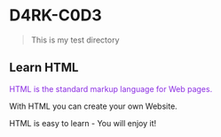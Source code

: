 # D4RK-C0D3


> This is my test directory


## Learn HTML


<p style="color:#8A2BE2;">
 HTML is the standard markup language for Web pages.

 With HTML you can create your own Website.

 HTML is easy to learn - You will enjoy it!
<p>



